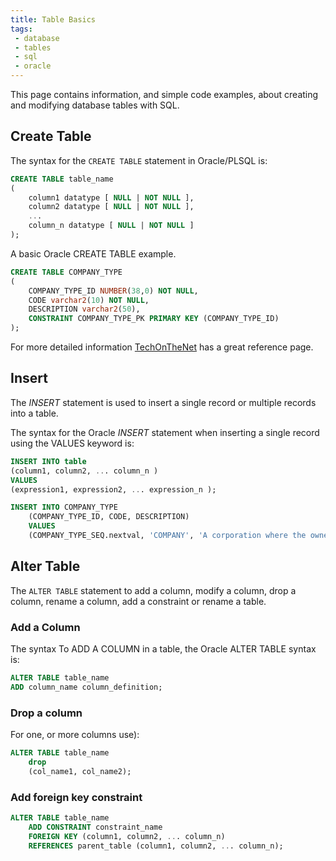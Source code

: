 ```yaml
---
title: Table Basics
tags:
 - database
 - tables
 - sql
 - oracle
---
```


This page contains information, and simple code examples, about creating and modifying database tables with SQL.
<!--more-->

## Create Table

The syntax for the `CREATE TABLE` statement in Oracle/PLSQL is:

```sql
CREATE TABLE table_name
( 
    column1 datatype [ NULL | NOT NULL ],
    column2 datatype [ NULL | NOT NULL ],
    ...
    column_n datatype [ NULL | NOT NULL ]
);
```

A basic Oracle CREATE TABLE example.

```sql
CREATE TABLE COMPANY_TYPE
( 
    COMPANY_TYPE_ID NUMBER(38,0) NOT NULL,
    CODE varchar2(10) NOT NULL,
    DESCRIPTION varchar2(50),
    CONSTRAINT COMPANY_TYPE_PK PRIMARY KEY (COMPANY_TYPE_ID)
);
```

For more detailed information [TechOnTheNet](https://www.techonthenet.com/oracle/tables/create_table.php) has a great reference page.

## Insert

The *INSERT* statement is used to insert a single record or multiple records into a table.

The syntax for the Oracle *INSERT* statement when inserting a single record using the VALUES keyword is:

```sql
INSERT INTO table
(column1, column2, ... column_n )
VALUES
(expression1, expression2, ... expression_n );
```

```sql
INSERT INTO COMPANY_TYPE
    (COMPANY_TYPE_ID, CODE, DESCRIPTION)
    VALUES
    (COMPANY_TYPE_SEQ.nextval, 'COMPANY', 'A corporation where the ownership is divided into shares');
```

## Alter Table

The `ALTER TABLE` statement to add a column, modify a column, drop a column, rename a column, add a constraint or rename a table.

### Add a Column

The syntax To ADD A COLUMN in a table, the Oracle ALTER TABLE syntax is:

```sql
ALTER TABLE table_name
ADD column_name column_definition;
```

### Drop a column

For one, or more columns use):
```sql
ALTER TABLE table_name
    drop
    (col_name1, col_name2);
```

### Add foreign key constraint

```sql
ALTER TABLE table_name
    ADD CONSTRAINT constraint_name
    FOREIGN KEY (column1, column2, ... column_n)
    REFERENCES parent_table (column1, column2, ... column_n);
```
